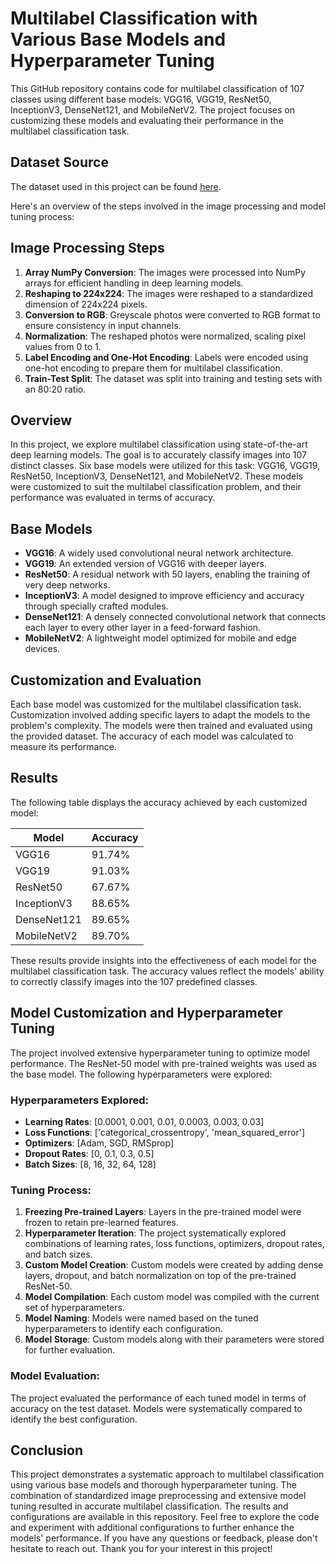 # Multilabel Classification with Various Base Models and Hyperparameter Tuning

This GitHub repository contains code for multilabel classification of 107 classes using different base models: VGG16, VGG19, ResNet50, InceptionV3, DenseNet121, and MobileNetV2. The project focuses on customizing these models and evaluating their performance in the multilabel classification task. 

## Dataset Source

The dataset used in this project can be found [here](https://www.kaggle.com/datasets/shrutisaxena/yoga-pose-image-classification-dataset).

Here's an overview of the steps involved in the image processing and model tuning process:

## Image Processing Steps
1. **Array NumPy Conversion**: The images were processed into NumPy arrays for efficient handling in deep learning models.
2. **Reshaping to 224x224**: The images were reshaped to a standardized dimension of 224x224 pixels.
3. **Conversion to RGB**: Greyscale photos were converted to RGB format to ensure consistency in input channels.
4. **Normalization**: The reshaped photos were normalized, scaling pixel values from 0 to 1.
5. **Label Encoding and One-Hot Encoding**: Labels were encoded using one-hot encoding to prepare them for multilabel classification.
6. **Train-Test Split**: The dataset was split into training and testing sets with an 80:20 ratio.

## Overview

In this project, we explore multilabel classification using state-of-the-art deep learning models. The goal is to accurately classify images into 107 distinct classes. Six base models were utilized for this task: VGG16, VGG19, ResNet50, InceptionV3, DenseNet121, and MobileNetV2. These models were customized to suit the multilabel classification problem, and their performance was evaluated in terms of accuracy.

## Base Models

- **VGG16**: A widely used convolutional neural network architecture.
- **VGG19**: An extended version of VGG16 with deeper layers.
- **ResNet50**: A residual network with 50 layers, enabling the training of very deep networks.
- **InceptionV3**: A model designed to improve efficiency and accuracy through specially crafted modules.
- **DenseNet121**: A densely connected convolutional network that connects each layer to every other layer in a feed-forward fashion.
- **MobileNetV2**: A lightweight model optimized for mobile and edge devices.

## Customization and Evaluation

Each base model was customized for the multilabel classification task. Customization involved adding specific layers to adapt the models to the problem's complexity. The models were then trained and evaluated using the provided dataset. The accuracy of each model was calculated to measure its performance.

## Results

The following table displays the accuracy achieved by each customized model:

| Model      | Accuracy |
|------------|----------|
| VGG16      | 91.74%   |
| VGG19      | 91.03%   |
| ResNet50   | 67.67%   |
| InceptionV3| 88.65%   |
| DenseNet121| 89.65%   |
| MobileNetV2| 89.70%   |

These results provide insights into the effectiveness of each model for the multilabel classification task. The accuracy values reflect the models' ability to correctly classify images into the 107 predefined classes.

## Model Customization and Hyperparameter Tuning
The project involved extensive hyperparameter tuning to optimize model performance. The ResNet-50 model with pre-trained weights was used as the base model. The following hyperparameters were explored:

### Hyperparameters Explored:
- **Learning Rates**: [0.0001, 0.001, 0.01, 0.0003, 0.003, 0.03]
- **Loss Functions**: ['categorical_crossentropy', 'mean_squared_error']
- **Optimizers**: [Adam, SGD, RMSprop]
- **Dropout Rates**: [0, 0.1, 0.3, 0.5]
- **Batch Sizes**: [8, 16, 32, 64, 128]

### Tuning Process:
1. **Freezing Pre-trained Layers**: Layers in the pre-trained model were frozen to retain pre-learned features.
2. **Hyperparameter Iteration**: The project systematically explored combinations of learning rates, loss functions, optimizers, dropout rates, and batch sizes.
3. **Custom Model Creation**: Custom models were created by adding dense layers, dropout, and batch normalization on top of the pre-trained ResNet-50.
4. **Model Compilation**: Each custom model was compiled with the current set of hyperparameters.
5. **Model Naming**: Models were named based on the tuned hyperparameters to identify each configuration.
6. **Model Storage**: Custom models along with their parameters were stored for further evaluation.

### Model Evaluation:
The project evaluated the performance of each tuned model in terms of accuracy on the test dataset. Models were systematically compared to identify the best configuration.

## Conclusion
This project demonstrates a systematic approach to multilabel classification using various base models and thorough hyperparameter tuning. The combination of standardized image preprocessing and extensive model tuning resulted in accurate multilabel classification. The results and configurations are available in this repository. Feel free to explore the code and experiment with additional configurations to further enhance the models' performance. If you have any questions or feedback, please don't hesitate to reach out. Thank you for your interest in this project!
